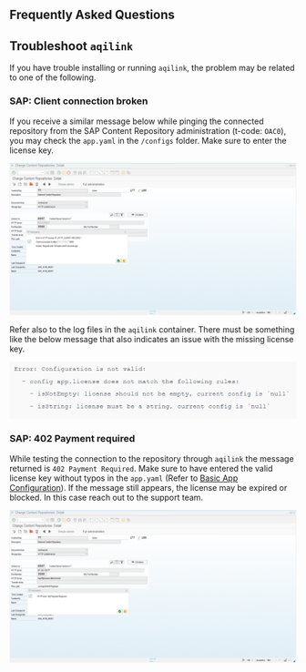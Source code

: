 ## Frequently Asked Questions

## Troubleshoot `aqilink`
If you have trouble installing or running `aqilink`, the problem may be related to one of the following.

### SAP: Client connection broken
If you receive a similar message below while pinging the connected repository from the SAP Content Repository administration (t-code: `OAC0`), you may check the `app.yaml` in the `/configs` folder. Make sure to enter the license key.

<img src="./_media/faq/0001_noLicenseKeyEntered_butPropertyInAppYaml.png" border="" alt="">

Refer also to the log files in the `aqilink` container. There must be something like the below message that also indicates an issue with the missing license key.

<img src="./_media/faq/0001_error_noLicenseKeyEntered_butPropertyInAppYaml.png" border="" alt="">

### SAP: 402 Payment required
While testing the connection to the repository through `aqilink` the message returned is `402 Payment Required`. Make sure to have entered the valid license key without typos in the `app.yaml` (Refer to [Basic App Configuration](./installation/app-configuration#basic-aqilink-app-configuration)). If the message still appears, the license may be expired or blocked. In this case reach out to the support team. 

<img src="./_media/faq/0002_sap_payment_required_wrong_licensekey.png" border="" alt="">
